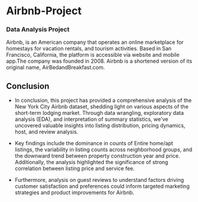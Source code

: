 # Airbnb-Project
### Data Analysis Project

Airbnb, is an American company that operates an online marketplace for homestays for 
vacation rentals, and tourism activities. Based in San Francisco, California, the platform is accessible via 
website and mobile app.The company was founded in 2008. Airbnb is a shortened version of its 
original name, AirBedandBreakfast.com. 

## Conclusion
- In conclusion, this project has provided a comprehensive analysis of the New York City Airbnb dataset, shedding light on various aspects of the short-term lodging market. Through data wrangling, exploratory data analysis (EDA), and interpretation of summary statistics, we've uncovered valuable insights into listing distribution, pricing dynamics, host, and review analysis.

- Key findings include the dominance in counts of Entire home/apt listings, the variability in listing counts across neighborhood groups, and the downward trend between property construction year and price. Additionally, the analysis highlighted the significance of strong correlation between listing price and service fee.

- Furthermore, analysis on guest reviews to understand factors driving customer satisfaction and preferences could inform targeted marketing strategies and product improvements for Airbnb.
